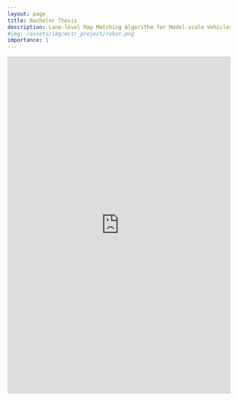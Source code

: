 ```yaml
---
layout: page
title: Bachelor Thesis
description: Lane-level Map Matching Algorithm for Model-scale Vehicles
#img: /assets/img/mctr_project/robot.png
importance: 1
---
```

<!--- <img class="img-fluid rounded z-depth-1" src="{{ '/assets/img/mctr_project/robot.png' | relative_url }}" alt="" title="example image"/>
<div class="caption">
   Our robot, "HAD" 
</div> -->

<iframe src="https://www.linkedin.com/embed/feed/update/urn:li:ugcPost:6972286553670746113" height="762" width="504" frameborder="0" allowfullscreen="true" title="Embedded post" scrolling="no" ></iframe>

